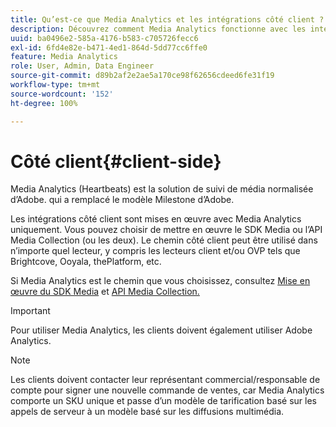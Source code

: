 ```yaml
---
title: Qu’est-ce que Media Analytics et les intégrations côté client ?
description: Découvrez comment Media Analytics fonctionne avec les intégrations côté client et le SDK Media et/ou l’API Media Collection.
uuid: ba0496e2-585a-4176-b583-c705726fecc6
exl-id: 6fd4e82e-b471-4ed1-864d-5dd77cc6ffe0
feature: Media Analytics
role: User, Admin, Data Engineer
source-git-commit: d89b2af2e2ae5a170ce98f62656cdeed6fe31f19
workflow-type: tm+mt
source-wordcount: '152'
ht-degree: 100%

---
```


# Côté client{#client-side}

Media Analytics (Heartbeats) est la solution de suivi de média normalisée d’Adobe. qui a remplacé le modèle Milestone d’Adobe.

Les intégrations côté client sont mises en œuvre avec Media Analytics uniquement. Vous pouvez choisir de mettre en œuvre le SDK Media ou l’API Media Collection (ou les deux). Le chemin côté client peut être utilisé dans n’importe quel lecteur, y compris les lecteurs client et/ou OVP tels que Brightcove, Ooyala, thePlatform, etc.

Si Media Analytics est le chemin que vous choisissez, consultez [Mise en œuvre du SDK Media](/help/sdk-implement/setup/setup-overview.md) et [API Media Collection.](/help/media-collection-api/mc-api-overview.md)

>[!IMPORTANT]
>
>Pour utiliser Media Analytics, les clients doivent également utiliser Adobe Analytics.

>[!NOTE]
>
>Les clients doivent contacter leur représentant commercial/responsable de compte pour signer une nouvelle commande de ventes, car Media Analytics comporte un SKU unique et passe d’un modèle de tarification basé sur les appels de serveur à un modèle basé sur les diffusions multimédia.
